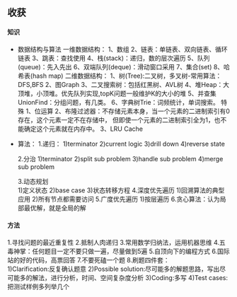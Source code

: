 ## 收获
#### 知识
- 数据结构与算法
一维数据结构：
    1、数组
    2、链表：单链表、双向链表、循环链表
    3、跳表：查找使用
    4、栈(stack)：递归，数的层次遍历
    5、队列(queue)：先入先出
    6、双端队列(deque)：滑动窗口采用
    7、集合(set)
    8、哈希表(hash map)
二维数据结构：
    1、树(Tree):二叉树，多叉树-常用算法：DFS,BFS
    2、图Graph
    3、二叉搜索树：包括红黑树、AVL树
    4、堆Heap：大顶堆，小顶堆。优先队列实现,topK问题一般维护K的大小的堆
    5、并查集UnionFind：分组问题，有几类。
    6、字典树Trie：词频统计，单词搜索。
特殊
    1、位运算
    2、布隆过滤器：不存储元素本身，当一个元素的二进制索引有0存在，这个元素一定不在存储中，
        但即使一个元素的二进制索引全为1，也不能确定这个元素就在内存中。
    3、LRU Cache

- 算法：
  1.递归：
    1)terminator
    2)current logic
    3)drill down
    4)reverse state
  
  2.分治
    1)terminator 
    2)split sub problem
    3)handle sub problem
    4)merge sub problem
  
  3.动态规划    
     1)定义状态
     2)base case
     3)状态转移方程 
  4.深度优先遍历
    1)回溯算法的典型应用
    2)所有节点都需要访问
  5.广度优先遍历
    1)按层遍历
  6.贪心算法：认为局部最优解，就是全局的解
  
#### 方法
  1.寻找问题的最近重复性
  2.抵制人肉递归
  3.常用数学归纳法，运用机器思维
  4.五毒神掌：任何题目一定不要只做一遍，尽量做到5遍
  5.自顶向下的编程方式
  6.国际站的好的代码，高票回答
  7.不要死磕一个题
  8.刷题四件套：  
    1)Clarification:反复确认题意
    2)Possible solution:尽可能多的解题思路，写出尽可能多的解法，进行分析，时间、空间复杂度分析
    3)Coding:多写
    4)Test cases:把测试样例多列举几个
 

  